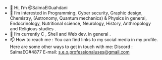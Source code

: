 - 👋 Hi, I’m @SalmaEl0uahdani
- 👀 I’m interested in Programming, Cyber security, Graphic design, Chemistry, (Astronomy, Quantum mechanics) & Physics in general, Endocrinology, Nutritional science, Neurology, History, Anthropology and Religious studies . 
- 🌱 I’m currently C , Shell and Web dev. in general .
- 📫 How to reach me : 
You can find links to my social media in my profile. Here are some other ways to get in touch with me:
Discord : SalmaEO#4877
E-mail: s.e.o.professionaluses@gmail.com


<!---
SalmaEl0uahdani/SalmaEl0uahdani is a ✨ special ✨ repository because its `README.md` (this file) appears on your GitHub profile.
You can click the Preview link to take a look at your changes.
--->
